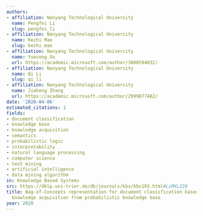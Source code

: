 ```yaml
---
authors:
- affiliation: Nanyang Technological University
  name: Pengfei Li
  slug: pengfei_li
- affiliation: Nanyang Technological University
  name: Kezhi Mao
  slug: kezhi_mao
- affiliation: Nanyang Technological University
  name: Yuecong Xu
  url: https://academic.microsoft.com/author/3000594032/
- affiliation: Nanyang Technological University
  name: Qi Li
  slug: qi_li
- affiliation: Nanyang Technological University
  name: Jiaheng Zhang
  url: https://academic.microsoft.com/author/2999077482/
date: '2020-04-06'
estimated_citations: 1
fields:
- document classification
- knowledge base
- knowledge acquisition
- semantics
- probabilistic logic
- interpretability
- natural language processing
- computer science
- text mining
- artificial intelligence
- data mining algorithm
in: Knowledge Based Systems
src: https://dblp.uni-trier.de/db/journals/kbs/kbs193.html#LiMXLZ20
title: Bag-of-Concepts representation for document classification based on automatic
  knowledge acquisition from probabilistic knowledge base
year: 2020
---
```

